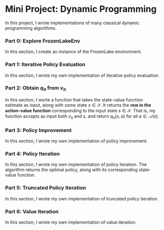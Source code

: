 # Mini Project: Dynamic Programming

In this project, I wrote implementations of many classical dynamic programming algorithms.

### Part 0: Explore FrozenLakeEnv
In this section, I create an instance of the FrozenLake environment.

### Part 1: Iterative Policy Evaluation

In this section, I wrote my own implementation of iterative policy evaluation.

### Part 2: Obtain $q_\pi$ from $v_\pi$

In this section, I worte a function that takes the state-value function estimate as input, along with some state $s\in\mathcal{S}$.  It returns the **row in the action-value function** corresponding to the input state $s\in\mathcal{S}$.  That is, my function accepts as input both $v_\pi$ and $s$, and return $q_\pi(s,a)$ for all $a\in\mathcal{A}(s)$.

### Part 3: Policy Improvement

In this section, I wrote my own implementation of policy improvement. 

### Part 4: Policy Iteration

In this section, I wrote my own implementation of policy iteration.  The algorithm returns the optimal policy, along with its corresponding state-value function.

### Part 5: Truncated Policy Iteration

In this section, I wrote my own implementation of truncated policy iteration.

### Part 6: Value Iteration

In this section, I wrote my own implementation of value iteration.

